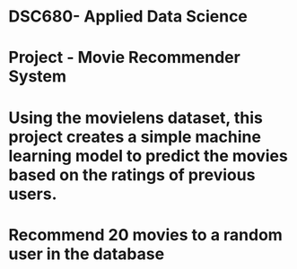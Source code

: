 # DSC680- Applied Data Science
# Project - Movie Recommender System

# Using the movielens dataset, this project creates a simple machine learning model to predict the movies based on the ratings of previous users. 
# Recommend 20 movies to a random user in the database




